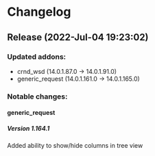 # Changelog

## Release (2022-Jul-04 19:23:02)

### Updated addons:

- crnd_wsd (14.0.1.87.0 -> 14.0.1.91.0)
- generic_request (14.0.1.161.0 -> 14.0.1.165.0)

### Notable changes:

#### generic_request
##### Version 1.164.1

Added ability to show/hide columns in tree view



